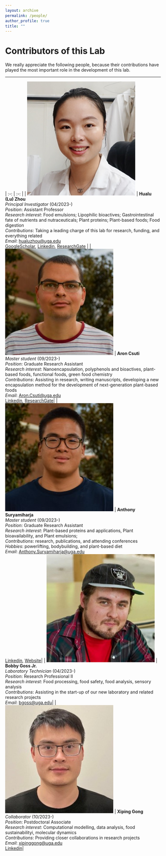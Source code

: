 ```yaml
---
layout: archive
permalink: /people/
author_profile: true
title: ""
---
```


Contributors of this Lab
==============

We really appreciate the following people, because
their contributions have played the most important role in the development of
this lab.

------------------------

<style>
table, td, th {
   border: none!important;
   width: auto !important;
   font-size: 18px;
}
</style>

| :-: | :-: |
| <img src="/images/hualuzhou_crop.jpg" width='350'/> | **Hualu (Lu) Zhou** <br/> _Principal Investigator_ (04/2023-) <br/> _Position_: Assistant Professor <br/> _Research interest_: Food emulsions; Lipophilic bioactives; Gastrointestinal fate of nutrients and nutraceuticals; Plant proteins; Plant-based foods; Food digestion <br/> _Contributions_: Taking a leading charge of this lab for research, funding, and everything related <br/> _Email_: [hualuzhou@uga.edu](mailto:hualuzhou@uga.edu) <br/> [GoogleScholar](https://scholar.google.com/citations?hl=en&user=M7oW9kIAAAAJ&view_op=list_works&sortby=pubdate), [Linkedin](https://www.linkedin.com/in/hualu-lu-zhou-955506171?trk=public_profile_browsemap), [ResearchGate](https://www.researchgate.net/profile/Hualu-Zhou) |
| <img src="/images/aroncsuti_crop.jpg" width='350'/> | **Aron Csuti** <br/> _Master student_ (09/2023-) <br/> _Position_: Graduate Research Assistant <br/> _Research interest_: Nanoencapsulation, polyphenols and bioactives, plant-based foods, functional foods, green food chemistry <br/> _Contributions_: Assisting in research, writing manuscripts, developing a new encapsulation method for the development of next-generation plant-based foods <br/> _Email_: [Aron.Csuti@uga.edu](mailto:Aron.Csuti@uga.edu) <br/>[Linkedin](https://www.linkedin.com/in/aron-csuti-5444801b3/), [ResearchGate](https://www.researchgate.net/profile/Aron-Csuti)|
| <img src="/images/anthonysuryamiharja_crop.jpg" width='350'/> | **Anthony Suryamiharja** <br/> _Master student_ (09/2023-) <br/> _Position_: Graduate Research Assistant <br/> _Research interest_: Plant-based proteins and applications, Plant bioavailability, and Plant emulsions; <br/>  _Contributions_: research, publications, and attending conferences <br/> _Hobbies_: powerlifting, bodybuilding, and plant-based diet <br/> _Email_: [Anthony.Suryamiharja@uga.edu](mailto:Anthony.Suryamiharja@uga.edu) <br/> [Linkedin](https://www.linkedin.com/in/anthony-suryamiharja-559410207/), [Website](https://stevanusa95.wixsite.com/anthonysuryamiharja)|
| <img src="/images/bobbygoss_crop.jpg" width='350'/> | **Bobby Goss Jr.** <br/> _Laboratory Technician_ (04/2023-) <br/> _Position_: Research Professional II <br/> _Research interest_: Food processing, food safety, food analysis, sensory analysis <br/> _Contributions_: Assisting in the start-up of our new laboratory and related research projects <br/> _Email_: [bgoss@uga.edu](mailto:bgoss@uga.edu)|
| <img src="/images/xipinggong_crop.jpg" width='350'/> | **Xiping Gong** <br/> _Collaborator_ (10/2023-) <br/> _Position_: Postdoctoral Associate <br/> _Research interest_: Computational modelling, data analysis, food sustainabilityi, molecular dynamics <br/> _Contributions_: Providing closer collaborations in research projects <br/> _Email_: [xipinggong@uga.edu](mailto:xipinggong@uga.edu) <br/> [Linkedin](https://www.linkedin.com/in/xiping-gong-747358229/)|
